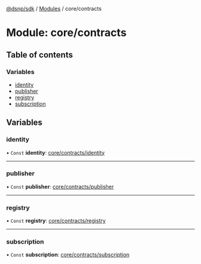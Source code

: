 [@dsnp/sdk](../README.md) / [Modules](../modules.md) / core/contracts

# Module: core/contracts

## Table of contents

### Variables

- [identity](core_contracts.md#identity)
- [publisher](core_contracts.md#publisher)
- [registry](core_contracts.md#registry)
- [subscription](core_contracts.md#subscription)

## Variables

### identity

• `Const` **identity**: [core/contracts/identity](core_contracts_identity.md)

___

### publisher

• `Const` **publisher**: [core/contracts/publisher](core_contracts_publisher.md)

___

### registry

• `Const` **registry**: [core/contracts/registry](core_contracts_registry.md)

___

### subscription

• `Const` **subscription**: [core/contracts/subscription](core_contracts_subscription.md)
